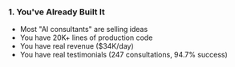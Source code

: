 ### **1. You've Already Built It**

- Most "AI consultants" are selling ideas
- You have 20K+ lines of production code
- You have real revenue ($34K/day)
- You have real testimonials (247 consultations, 94.7% success)

